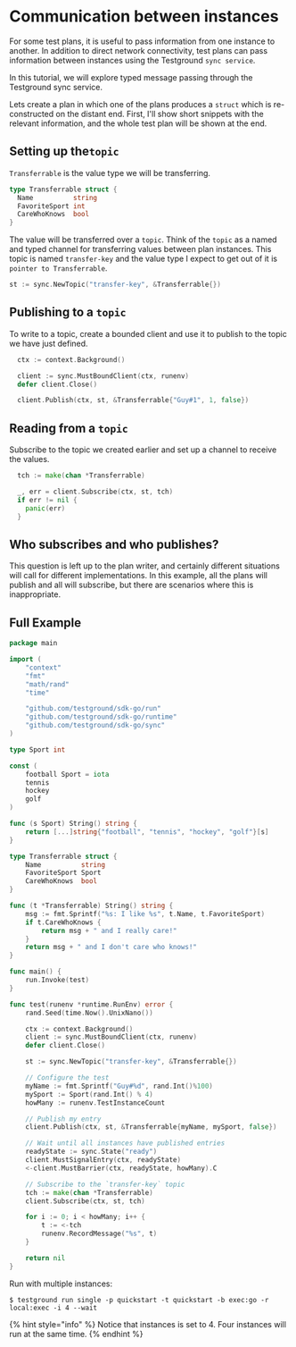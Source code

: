 # Communication between instances

For some test plans, it is useful to pass information from one instance to another. In addition to direct network connectivity, test plans can pass information between instances using the Testground `sync service`.

In this tutorial, we will explore typed message passing through the Testground sync service.

Lets create a plan in which one of the plans produces a `struct` which is re-constructed on the distant end. First, I'll show short snippets with the relevant information, and the whole test plan will be shown at the end.

## Setting up the`topic`

`Transferrable` is the value type we will be transferring.

```go
type Transferrable struct {
  Name          string
  FavoriteSport int
  CareWhoKnows  bool
}
```

The value will be transferred over a `topic`. Think of the `topic` as a named and typed channel for transferring values between plan instances. This topic is named `transfer-key` and the value type I expect to get out of it is `pointer to Transferrable`.

```go
st := sync.NewTopic("transfer-key", &Transferrable{})
```

## Publishing to a `topic`

To write to a topic, create a bounded client and use it to publish to the topic we have just defined.

```go
  ctx := context.Background()

  client := sync.MustBoundClient(ctx, runenv)
  defer client.Close()

  client.Publish(ctx, st, &Transferrable{"Guy#1", 1, false})
```

## Reading from a `topic`

Subscribe to the topic we created earlier and set up a channel to receive the values.

```go
  tch := make(chan *Transferrable)

  _, err = client.Subscribe(ctx, st, tch)
  if err != nil {
    panic(err)
  }
```

## Who subscribes and who publishes?

This question is left up to the plan writer, and certainly different situations will call for different implementations. In this example, all the plans will publish and all will subscribe, but there are scenarios where this is inappropriate.

## Full Example

```go
package main

import (
	"context"
	"fmt"
	"math/rand"
	"time"

	"github.com/testground/sdk-go/run"
	"github.com/testground/sdk-go/runtime"
	"github.com/testground/sdk-go/sync"
)

type Sport int

const (
	football Sport = iota
	tennis
	hockey
	golf
)

func (s Sport) String() string {
	return [...]string{"football", "tennis", "hockey", "golf"}[s]
}

type Transferrable struct {
	Name          string
	FavoriteSport Sport
	CareWhoKnows  bool
}

func (t *Transferrable) String() string {
	msg := fmt.Sprintf("%s: I like %s", t.Name, t.FavoriteSport)
	if t.CareWhoKnows {
		return msg + " and I really care!"
	}
	return msg + " and I don't care who knows!"
}

func main() {
	run.Invoke(test)
}

func test(runenv *runtime.RunEnv) error {
	rand.Seed(time.Now().UnixNano())

	ctx := context.Background()
	client := sync.MustBoundClient(ctx, runenv)
	defer client.Close()

	st := sync.NewTopic("transfer-key", &Transferrable{})

	// Configure the test
	myName := fmt.Sprintf("Guy#%d", rand.Int()%100)
	mySport := Sport(rand.Int() % 4)
	howMany := runenv.TestInstanceCount

	// Publish my entry
	client.Publish(ctx, st, &Transferrable{myName, mySport, false})

	// Wait until all instances have published entries
	readyState := sync.State("ready")
	client.MustSignalEntry(ctx, readyState)
	<-client.MustBarrier(ctx, readyState, howMany).C

	// Subscribe to the `transfer-key` topic
	tch := make(chan *Transferrable)
	client.Subscribe(ctx, st, tch)

	for i := 0; i < howMany; i++ {
		t := <-tch
		runenv.RecordMessage("%s", t)
	}

	return nil
}
```

Run with multiple instances:

```text
$ testground run single -p quickstart -t quickstart -b exec:go -r local:exec -i 4 --wait
```

{% hint style="info" %}
Notice that instances is set to 4. Four instances will run at the same time.
{% endhint %}


